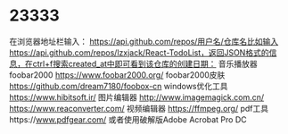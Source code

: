 # 23333
在浏览器地址栏输入：
https://api.github.com/repos/用户名/仓库名比如输入https://api.github.com/repos/lzxjack/React-TodoList，返回JSON格式的信息，在ctrl+f搜索created_at中即可看到该仓库的创建日期：
音乐播放器foobar2000  https://www.foobar2000.org/
foobar2000皮肤 https://github.com/dream7180/foobox-cn 
windows优化工具  https://www.hibitsoft.ir/
图片编辑器  http://www.imagemagick.com.cn/  https://www.reaconverter.com/
视频编辑器  https://ffmpeg.org/
pdf工具https://www.pdfgear.com/ 或者使用破解版Adobe Acrobat Pro DC 
